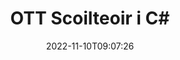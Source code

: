 ---
############################# Static ############################
layout: "auto-gen-merger"
date: 2022-11-10T09:07:26
draft: false
otherformats: pps ppsx ppt pptx rtf tex vdx vsdm vsdx vssm vssx vstm vstx vsx vtx xlam

############################# Head ############################
head_title: "Scoilt OTT ina Ilchomhaid i C#"
head_description: "Scoilt comhad OTT amháin i roinnt comhad bunaithe ar líon na leathanach, eatraimh leathanaigh, leathanaigh chothroma nó corr-leathanaigh ag baint úsáide as API cumaisc doiciméad."

############################# Header ############################
title: "OTT Scoilteoir i C#"
description: "Scoilt OTT le cúpla líne de chód .NET."
bg_image: "https://cms.admin.containerize.com/templates/aspose/App_Themes/V3/images/bg/header1.png"
bg_overlay: false
button:
    enable: true
    icon: "fas fa-arrow-down"
    label: "Íoslódáil Triail Saor in Aisce"
    link: "https://downloads.groupdocs.com/merger/net"

############################# SubMenu ############################
submenu:
    enable: true

    left:
        img_alt: "GroupDocs.Merger for .NET"
        image: "https://cms.admin.containerize.com/templates/groupdocs/images/product-logos/90x90-noborder/groupdocs-merger-net.png"
        product: "GroupDocs.Merger"
        platform: ".NET"

    middle:
        button:

            # button loop
            - link: "https://apireference.groupdocs.com/merger/net"
              text: "Tagairt API"

            # button loop
            - link: "https://github.com/groupdocs-merger"
              text: "Samplaí de Chóid"

            # button loop
            - link: "https://products.groupdocs.app/merger/family"
              text: "Taispeántas beo"

            # button loop
            - link: "https://purchase.groupdocs.com/pricing/merger/net"
              text: "Praghsáil"

    right:
        link_download: "https://downloads.groupdocs.com/merger"
        link_learn: "https://docs.groupdocs.com/merger/net"
        link_buy: "https://purchase.groupdocs.com"

############################# About ############################
about:
    enable: true
    title: "Maidir le GroupDocs.Merger for .NET API"
    content: |
        [GroupDocs.Merger for .NET](/ga/merger/net/) leabharlann a thairgeann réiteach simplí chun raon leathan formáidí doiciméad a chumasc agus a roinnt go sábháilte lena n-áirítear PDF, Microsoft Office (Word, Excel, PowerPoint, OneNote), OpenDocument, HTML, íomhánna agus go leor eile laistigh d’fheidhmchláir .NET. Trí ach cúpla líne den chód a chur leis, déan roinnt oibríochtaí doiciméad ar nós bogadh, bain, rothlú, babhtáil, eastóscadh nó athraigh treoshuíomh na leathanach laistigh de na doiciméid. Tacaíonn an API a chumasc doiciméid freisin le leathanaigh doiciméad a réamhamharc mar íomhá chun struchtúr, formáidiú agus ábhar an doiciméid a anailísiú.
        
        Is rogha cheart é GroupDocs.Merger API do réitigh chorparáideacha a dteastaíonn gnéithe scoilteadh comhad uathu. Tugtar tacaíocht mhaith do na APIanna seo ar gach mórchóras agus ardán oibriúcháin lena n-áirítear .NET Framework, .NET Standard, .NET Core, Mono.

############################# Steps ############################
steps:
    enable: true
    title_left: "Scoilt OTT Leathanaigh Chomhaid i .NET"
    content_left: |
        Déanann [GroupDocs.Merger for .NET](/ga/merger/net/) é éasca d'fhorbróirí C# comhad amháin OTT a roinnt ina chomhaid iarmhartacha éagsúla trí chomhad iarmhartach a chur i bhfeidhm roinnt céimeanna éasca.
        
        * Tosaigh **SplitOptions** le formáid conair na gcomhad aschuir.
        * Cruthaigh sampla nua **Merger** agus pas a fháil ar chonair an doiciméid foinse mar pharaiméadar cruthaitheoir.
        * Glaoigh ar **Split** agus pasáil **SplitOptions** object chun na doiciméid iarmhartacha a shábháil.

    title_right: "Riachtanais Chórais"
    content_right: |
        GroupDocs.Merger for .NET Tacaítear le API ar gach mór-ardán agus córas oibriúcháin. Sula ndéanann tú an cód thíos, déan cinnte go bhfuil na réamhriachtanais seo a leanas suiteáilte ar do chóras.

        * Córais Oibriúcháin: Microsoft Windows, Linux, MacOS
        * Timpeallachtaí Forbartha: Visual Studio, Xamarin, MonoDevelop
        * Creataí: .NET Framework, .NET Standard, .NET Core, Mono
        * Íoslódáil an leagan is déanaí de GroupDocs.Merger for .NET ó [NuGet](https://www.nuget.org/packages/groupdocs.merger)
         
    code: |
     {{% merger/additional-styles %}}
     {{< merger/code-merger title="Conas comhaid OTT a scoilt trí úsáid a bhaint as C# cód samplach">}}

        ```csharp    
        // Scoilt OTT comhad ag baint úsáide as GroupDocs.Merger API
        string filePath = "input.ott";
        string filePathOut = "output.ott";

        // Tús a chur le rang SplitOptions le formáid cosáin comhaid aschuir
        SplitOptions splitOptions = new SplitOptions(filePathOut, new int[] { 3, 6, 8 });

        // Cuir Cumasc leis an doiciméad ionchuir OTT
        using (Merger merger = new Merger(filePath))
          {
            // Cuir glaoch ar an modh Scoilt agus pas a fháil ó SplitOptions oibiachtúil chun na doiciméid dá bharr a shábháil
            merger.Split(splitOptions);
          }
        ```
     {{< /merger/code-merger >}}

############################# Demos ############################
demos:
    enable: true
    title: "Taispeántais Bheo - Scoilt OTT Comhad Ar Líne"
    content: |
       Scoilt OTT comhad faoi láthair trí chuairt a thabhairt ar [GroupDocs.Merger Live Demos](https://products.groupdocs.app/splitter/ott).
       Tá na buntáistí seo a leanas ag an taispeántas beo.
        
############################# About Formats ############################
about_formats:
    enable: true

############################# More Formats ############################
more_formats:
    enable: true
    title: "Comhad Scoilte i bhFormáidí Eile"
    content: |
        .NET API cumasc & scoilte doiciméad le haghaidh formáidí comhaid agus íomhánna. Roinn roinnt de na formáidí comhaid coitianta mar a luaitear thíos.

############################# Back to top ###############################
back_to_top:
    enable: true
---